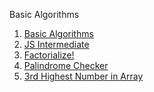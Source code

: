 <p>Basic Algorithms</p>
<ol>
  <li><a href="Palindrome Checker.js"> Basic Algorithms</a></li>
  <li><a href="algor.js">JS Intermediate</a></li>
  <li><a href="Factorialize.js">Factorialize!</a></li>
  <li><a href="Palindrome Checker.js">Palindrome Checker</a></li>
  <li><a href="">3rd Highest Number in Array</a></li>
</ol>
